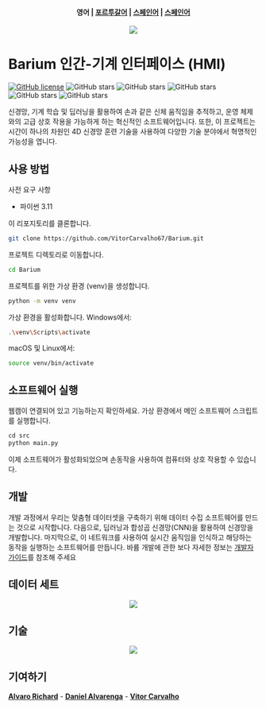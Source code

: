 <h4 align="center">
    <p>
        <b>영어</b> |
        <a href="https://github.com/VitorCarvalho67/Barium/blob/main/README_pt-br.md">포르투갈어</a> |
        <a href="https://github.com/VitorCarvalho67/Barium/blob/main/README_es.md">스페인어</a> |
        <a href="https://github.com/VitorCarvalho67/Barium/blob/main/README_ko.md">스페인어</a>
    </p>
</h4>


<p align="center">
  <img src="https://github.com/VitorCarvalho67/Barium/assets/102667323/c3067279-4aee-4b25-851b-8ebe5fe9449d" />
</p>

# Barium 인간-기계 인터페이스 (HMI)

[![GitHub license](https://img.shields.io/github/license/vitorcarvalho67/Barium)](vitorcarvalho67/Barium/blob/master/LICENSE) ![GitHub stars](https://img.shields.io/github/stars/vitorcarvalho67/Barium) ![GitHub stars](https://img.shields.io/github/languages/count/vitorcarvalho67/Barium) ![GitHub stars](https://img.shields.io/github/languages/top/vitorcarvalho67/Barium) ![GitHub stars](https://img.shields.io/github/repo-size/vitorcarvalho67/Barium) ![GitHub stars](https://img.shields.io/github/languages/code-size/vitorcarvalho67/Barium)

신경망, 기계 학습 및 딥러닝을 활용하여 손과 같은 신체 움직임을 추적하고, 운영 체제와의 고급 상호 작용을 가능하게 하는 혁신적인 소프트웨어입니다. 또한, 이 프로젝트는 시간이 하나의 차원인 4D 신경망 훈련 기술을 사용하여 다양한 기술 분야에서 혁명적인 가능성을 엽니다.

## 사용 방법

사전 요구 사항

*  파이썬 3.11

이 리포지토리를 클론합니다.

```bash
git clone https://github.com/VitorCarvalho67/Barium.git
```
프로젝트 디렉토리로 이동합니다.

```bash
cd Barium
```

프로젝트를 위한 가상 환경 (venv)을 생성합니다.

```bash
python -m venv venv
```

가상 환경을 활성화합니다.
Windows에서:

```bash
.\venv\Scripts\activate
```

macOS 및 Linux에서:

```bash
source venv/bin/activate
```

## 소프트웨어 실행

웹캠이 연결되어 있고 기능하는지 확인하세요.
가상 환경에서 메인 소프트웨어 스크립트를 실행합니다.

```python
cd src
python main.py
```

이제 소프트웨어가 활성화되었으며 손동작을 사용하여 컴퓨터와 상호 작용할 수 있습니다.

## 개발

개발 과정에서 우리는 맞춤형 데이터셋을 구축하기 위해 데이터 수집 소프트웨어를 만드는 것으로 시작합니다. 다음으로, 딥러닝과 합성곱 신경망(CNN)을 활용하여 신경망을 개발합니다. 마지막으로, 이 네트워크를 사용하여 실시간 움직임을 인식하고 해당하는 동작을 실행하는 소프트웨어를 만듭니다. 바륨 개발에 관한 보다 자세한 정보는 [개발자 가이드][Dev]를 참조해 주세요


## 데이터 세트

<p align="center">
  <img src="https://github.com/VitorCarvalho67/Barium/assets/102667323/e036d641-13af-40fd-bda5-18aee6fab524" />
</p>

## 기술

<p align="center">
  <img src="https://github.com/Daniel-Alvarenga/Barium/assets/128755697/6062d456-7840-4df6-b325-0d7b3380e9d5" />
</p>

## 기여하기

**[Alvaro Richard]** -
**[Daniel Alvarenga]** -
**[Vitor Carvalho]**

[Alvaro Richard]: https://github.com/alvarorichard
[Daniel Alvarenga]: https://github.com/Daniel-Alvarenga
[Vitor Carvalho]: https://github.com/VitorCarvalho67


[dev]:DEV.md  
